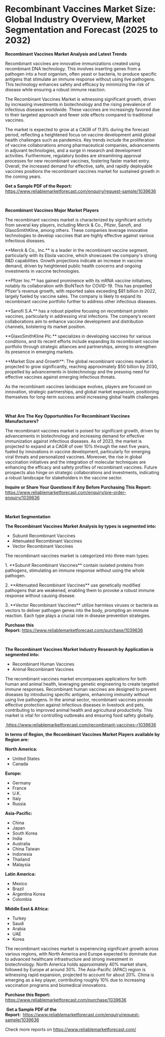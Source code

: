 <p><h1>Recombinant Vaccines Market Size: Global Industry Overview, Market Segmentation and Forecast (2025 to 2032)</h1></p><p><strong>Recombinant Vaccines Market Analysis and Latest Trends</strong></p>
<p><p>Recombinant vaccines are innovative immunizations created using recombinant DNA technology. This involves inserting genes from a pathogen into a host organism, often yeast or bacteria, to produce specific antigens that stimulate an immune response without using live pathogens. This technology enhances safety and efficacy by minimizing the risk of disease while ensuring a robust immune reaction. </p><p>The Recombinant Vaccines Market is witnessing significant growth, driven by increasing investments in biotechnology and the rising prevalence of infectious diseases worldwide. These vaccines are increasingly favored due to their targeted approach and fewer side effects compared to traditional vaccines. </p><p>The market is expected to grow at a CAGR of 11.8% during the forecast period, reflecting a heightened focus on vaccine development amid global health challenges such as pandemics. Key trends include the proliferation of vaccine collaborations among pharmaceutical companies, advancements in adjuvant technologies, and a surge in research and development activities. Furthermore, regulatory bodies are streamlining approval processes for new recombinant vaccines, fostering faster market entry. Overall, the increased demand for effective, safe, and rapidly deployable vaccines positions the recombinant vaccines market for sustained growth in the coming years.</p></p>
<p><strong>Get a Sample PDF of the Report:&nbsp;</strong> <a href="https://www.reliablemarketforecast.com/enquiry/request-sample/1039636?utm_campaign=3071&utm_medium=2&utm_source=Github&utm_content=ia&utm_term=08032025&utm_id=recombinant-vaccines">https://www.reliablemarketforecast.com/enquiry/request-sample/1039636</a></p>
<p>&nbsp;</p>
<p><strong>Recombinant Vaccines Major Market Players</strong></p>
<p><p>The recombinant vaccines market is characterized by significant activity from several key players, including Merck & Co., Pfizer, Sanofi, and GlaxoSmithKline, among others. These companies leverage innovative technologies to develop vaccines that are highly effective against various infectious diseases.</p><p>**Merck & Co., Inc.** is a leader in the recombinant vaccine segment, particularly with its Ebola vaccine, which showcases the company's strong R&D capabilities. Growth projections indicate an increase in vaccine demand, driven by heightened public health concerns and ongoing investments in vaccine technologies.</p><p>**Pfizer Inc.** has gained prominence with its mRNA vaccine initiatives, notably its collaboration with BioNTech for COVID-19. This has propelled Pfizer's revenue growth, with reported sales exceeding $81 billion in 2022, largely fueled by vaccine sales. The company is likely to expand its recombinant vaccine portfolio further to address other infectious diseases.</p><p>**Sanofi S.A.** has a robust pipeline focusing on recombinant protein vaccines, particularly in addressing viral infections. The company’s recent collaborations aim to enhance vaccine development and distribution channels, bolstering its market position.</p><p>**GlaxoSmithKline Plc.** specializes in developing vaccines for various conditions, and its recent efforts include expanding its recombinant vaccine portfolio through strategic alliances and partnerships, aiming to strengthen its presence in emerging markets.</p><p>**Market Size and Growth**: The global recombinant vaccines market is projected to grow significantly, reaching approximately $50 billion by 2030, propelled by advancements in biotechnology and the pressing need for effective vaccines against emerging infectious threats. </p><p>As the recombinant vaccines landscape evolves, players are focused on innovation, strategic partnerships, and global market expansion, positioning themselves for long-term success amid increasing global health challenges.</p></p>
<p>&nbsp;</p>
<p><strong>What Are The Key Opportunities For Recombinant Vaccines Manufacturers?</strong></p>
<p><p>The recombinant vaccines market is poised for significant growth, driven by advancements in biotechnology and increasing demand for effective immunization against infectious diseases. As of 2023, the market is projected to expand at a CAGR of over 10% through the next five years, fueled by innovations in vaccine development, particularly for emerging viral threats and personalized vaccines. Moreover, the rise in global vaccination initiatives and the integration of molecular techniques are enhancing the efficacy and safety profiles of recombinant vaccines. Future prospects also hinge on strategic collaborations and investments, indicating a robust landscape for stakeholders in the vaccine sector.</p></p>
<p><strong>Inquire or Share Your Questions If Any Before Purchasing This Report:</strong> <a href="https://www.reliablemarketforecast.com/enquiry/pre-order-enquiry/1039636?utm_campaign=3071&utm_medium=2&utm_source=Github&utm_content=ia&utm_term=08032025&utm_id=recombinant-vaccines">https://www.reliablemarketforecast.com/enquiry/pre-order-enquiry/1039636</a></p>
<p>&nbsp;</p>
<p><strong>Market Segmentation</strong></p>
<p><strong>The Recombinant Vaccines Market Analysis by types is segmented into:</strong></p>
<p><ul><li>Subunit Recombinant Vaccines</li><li>Attenuated Recombinant Vaccines</li><li>Vector Recombinant Vaccines</li></ul></p>
<p><p>The recombinant vaccines market is categorized into three main types: </p><p>1. **Subunit Recombinant Vaccines** contain isolated proteins from pathogens, stimulating an immune response without using the whole pathogen. </p><p>2. **Attenuated Recombinant Vaccines** use genetically modified pathogens that are weakened, enabling them to provoke a robust immune response without causing disease. </p><p>3. **Vector Recombinant Vaccines** utilize harmless viruses or bacteria as vectors to deliver pathogen genes into the body, prompting an immune reaction. Each type plays a crucial role in disease prevention strategies.</p></p>
<p><strong>Purchase this Report:&nbsp;</strong><a href="https://www.reliablemarketforecast.com/purchase/1039636?utm_campaign=3071&utm_medium=2&utm_source=Github&utm_content=ia&utm_term=08032025&utm_id=recombinant-vaccines">https://www.reliablemarketforecast.com/purchase/1039636</a></p>
<p>&nbsp;</p>
<p><strong>The Recombinant Vaccines Market Industry Research by Application is segmented into:</strong></p>
<p><ul><li>Recombinant Human Vaccines</li><li>Animal Recombinant Vaccines</li></ul></p>
<p><p>The recombinant vaccines market encompasses applications for both human and animal health, leveraging genetic engineering to create targeted immune responses. Recombinant human vaccines are designed to prevent diseases by introducing specific antigens, enhancing immunity without using live pathogens. In the animal sector, recombinant vaccines provide effective protection against infectious diseases in livestock and pets, contributing to improved animal health and agricultural productivity. This market is vital for controlling outbreaks and ensuring food safety globally.</p></p>
<p><a href="https://www.reliablemarketforecast.com/recombinant-vaccines-r1039636?utm_campaign=3071&utm_medium=2&utm_source=Github&utm_content=ia&utm_term=08032025&utm_id=recombinant-vaccines">&nbsp;https://www.reliablemarketforecast.com/recombinant-vaccines-r1039636</a></p>
<p><strong>In terms of Region, the Recombinant Vaccines Market Players available by Region are:</strong></p>
<p>
    <p> <strong> North America: </strong>
        <ul>
            <li>United States</li>
            <li>Canada</li>
        </ul>
        </p> 
    <p> <strong> Europe: </strong>
        <ul>
            <li>Germany</li>
            <li>France</li>
            <li>U.K.</li>
            <li>Italy</li>
            <li>Russia</li>
        </ul>
        </p> 
    <p> <strong> Asia-Pacific: </strong>
        <ul>
            <li>China</li>
            <li>Japan</li>
            <li>South Korea</li>
            <li>India</li>
            <li>Australia</li>
            <li>China Taiwan</li>
            <li>Indonesia</li>
            <li>Thailand</li>
            <li>Malaysia</li>
        </ul>
        </p> 
    <p> <strong> Latin America: </strong>
        <ul>
            <li>Mexico</li>
            <li>Brazil</li>
            <li>Argentina Korea</li>
            <li>Colombia</li>
        </ul>
        </p> 
    <p> <strong> Middle East & Africa: </strong>
        <ul>
            <li>Turkey</li>
            <li>Saudi</li>
            <li>Arabia</li>
            <li>UAE</li>
            <li>Korea</li>
        </ul>
    </p>
    </p>
<p><p>The recombinant vaccines market is experiencing significant growth across various regions, with North America and Europe expected to dominate due to advanced healthcare infrastructure and strong investment in biotechnology. North America holds approximately 40% market share, followed by Europe at around 30%. The Asia-Pacific (APAC) region is witnessing rapid expansion, projected to account for about 20%. China is emerging as a key player, contributing roughly 10% due to increasing vaccination programs and biomedical innovations.</p></p>
<p><strong>Purchase this Report: </strong><a href="https://www.reliablemarketforecast.com/purchase/1039636?utm_campaign=3071&utm_medium=2&utm_source=Github&utm_content=ia&utm_term=08032025&utm_id=recombinant-vaccines">https://www.reliablemarketforecast.com/purchase/1039636</a></p>
<p>&nbsp;<strong>Get a Sample PDF of the Report:&nbsp;&nbsp;</strong><a href="https://www.reliablemarketforecast.com/enquiry/request-sample/1039636?utm_campaign=3071&utm_medium=2&utm_source=Github&utm_content=ia&utm_term=08032025&utm_id=recombinant-vaccines">https://www.reliablemarketforecast.com/enquiry/request-sample/1039636</a></p>
<p><strong></strong></p>
<p>Check more reports on <a href="https://www.reliablemarketforecast.com/?utm_campaign=3071&utm_medium=2&utm_source=Github&utm_content=ia&utm_term=08032025&utm_id=recombinant-vaccines">https://www.reliablemarketforecast.com/</a></p>